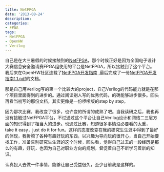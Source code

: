 ```yaml
---
title: NetFPGA
date: '2013-08-24'
description:
categories:
- FPGA
tags:
- NetFPGA
- OpenHW
- Verilog
---
```


自己是在大三暑假的时候接触到的[NetFPGA](http://netfpga.org/)，那个时候正好是因为全国电子设计大赛信息安全邀请赛FPGA组使用的平台是NetFPGA，所以接触到了这个平台。
我后来在OpenHW社区连载了[NetFPGA开发指南](http://www.openhw.org/sain_1989/blog/10-09/195099_f3e5f.html) ,最后完成了一份[NetFPGA开发指南1.1.pdf](http://www.openhw.org/blog/link2url.php?link=%2Fbbs%2Ffile_94193.html)的文档。  

那是自己用Verilog写的第一个比较大的project，自己Verilog的代码能力就是在那个项目里面得到的进步的。通过阅读别人写的优秀代码，的确能够进步很多。回头再看当初写的那份文档，其实更像是一份啰嗦版的step by step。  

因为那次比赛，我改变了很多，也许变的所谓的成熟了吧。当我读研之后，我也再没有接触过NetFPGA平台，不过通过这个平台让自己Verilog设计和网络二三层方面的知识得到了相当大的进步。也通过比赛，知道很多事情没必要看的太重，take it easy，just do it for fun。这样的态度改变在我的研究生生涯中得到了最好的体现，我折腾了各种有趣好玩的东西，以兴趣为导向玩的很开心，当自己开始要找工作，准备告别研究生生涯的这个时候，回头看，觉得自己过去的一段经历是那么的有趣，好玩，也因为自己对职业方向的规划，督促着自己不断学习着新的知识。  

认真投入去做一件事情，能够让自己受益很久，至少目前我是这样的。